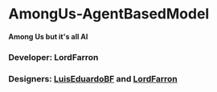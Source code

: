 # AmongUs-AgentBasedModel
#### Among Us but it's all AI
### Developer: LordFarron
### Designers: [LuisEduardoBF](https://github.com/LuisEduardoBF) and [LordFarron](https://github.com/LordFarron)
